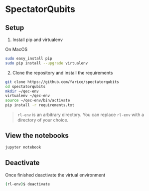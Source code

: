 # SpectatorQubits

## Setup

1.  Install pip and virtualenv

On MacOS

```bash
sudo easy_install pip
sudo pip install --upgrade virtualenv
```

2. Clone the repository and install the requirements

```bash
git clone https://github.com/farice/spectatorqubits
cd spectatorqubits
mkdir ~/qec-env
virtualenv ~/qec-env
source ~/qec-env/bin/activate
pip install -r requirements.txt
```

> `rl-env` is an arbitrary directory. You can replace `rl-env` with a directory of your choice.

## View the notebooks

```bash
jupyter notebook
```

## Deactivate

Once finished deactivate the virtual environment

```bash
(rl-env)$ deactivate
```
